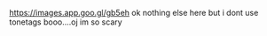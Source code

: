  https://images.app.goo.gl/gb5eh
 ok nothing else here but i dont use tonetags booo....oj im so scary
